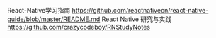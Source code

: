 React-Native学习指南
https://github.com/reactnativecn/react-native-guide/blob/master/README.md
React Native 研究与实践
https://github.com/crazycodeboy/RNStudyNotes
